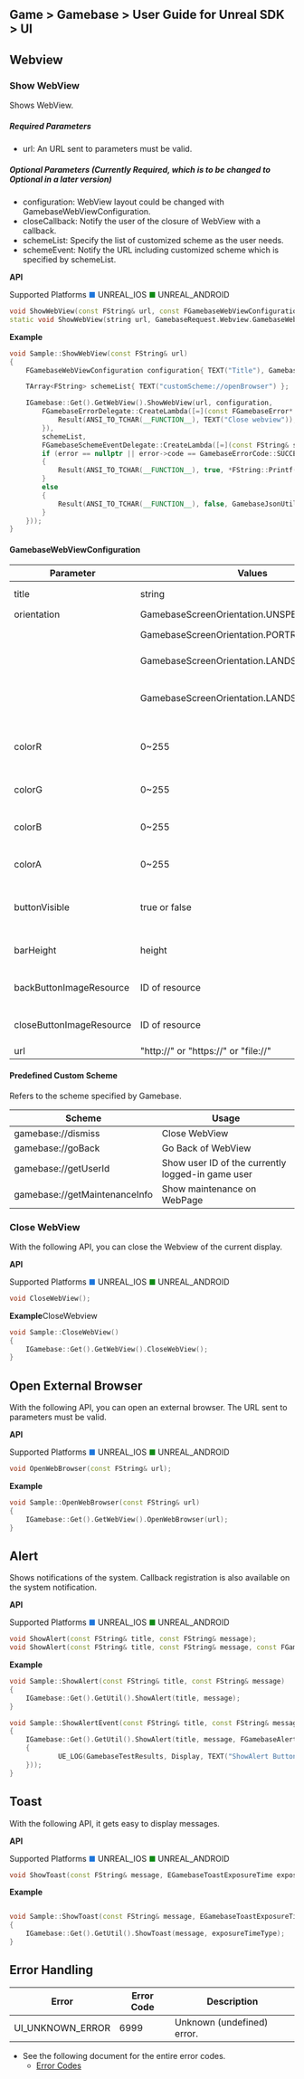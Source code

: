 ## Game > Gamebase > User Guide for Unreal SDK > UI

## Webview

### Show WebView

Shows WebView.<br/>

##### Required Parameters 
* url: An URL sent to parameters must be valid. 

##### Optional Parameters (Currently Required, which is to be changed to Optional in a later version)
* configuration: WebView layout could be changed with GamebaseWebViewConfiguration.
* closeCallback: Notify the user of the closure of WebView with a callback. 
* schemeList: Specify the list of customized scheme as the user needs.  
* schemeEvent: Notify the URL including customized scheme which is specified by schemeList.

**API**

Supported Platforms
<span style="color:#1D76DB; font-size: 10pt">■</span> UNREAL_IOS
<span style="color:#0E8A16; font-size: 10pt">■</span> UNREAL_ANDROID

```cpp
void ShowWebView(const FString& url, const FGamebaseWebViewConfiguration& configuration, FGamebaseErrorDelegate& onCloseCallback, const TArray<FString>& schemeList, const FGamebaseSchemeEventDelegate& onSchemeEvent);
static void ShowWebView(string url, GamebaseRequest.Webview.GamebaseWebViewConfiguration configuration = null, GamebaseCallback.ErrorDelegate closeCallback = null, List<string> schemeList = null, GamebaseCallback.GamebaseDelegate<string> schemeEvent = null)
```

**Example**
```cpp
void Sample::ShowWebView(const FString& url)
{
    FGamebaseWebViewConfiguration configuration{ TEXT("Title"), GamebaseScreenOrientation::Unspecified, 128, 128, 128, 255, 40, true, "", "" };

    TArray<FString> schemeList{ TEXT("customScheme://openBrowser") };

    IGamebase::Get().GetWebView().ShowWebView(url, configuration,
        FGamebaseErrorDelegate::CreateLambda([=](const FGamebaseError* error) {
            Result(ANSI_TO_TCHAR(__FUNCTION__), TEXT("Close webview"));
        }),
        schemeList,
        FGamebaseSchemeEventDelegate::CreateLambda([=](const FString& scheme, const FGamebaseError* error) {
        if (error == nullptr || error->code == GamebaseErrorCode::SUCCESS)
        {
            Result(ANSI_TO_TCHAR(__FUNCTION__), true, *FString::Printf(TEXT("scheme= %s"), *scheme));
        }
        else
        {
            Result(ANSI_TO_TCHAR(__FUNCTION__), false, GamebaseJsonUtil::UStructToJsonObjectString(*error));
        }
    }));
}
```


#### GamebaseWebViewConfiguration

| Parameter | Values | Description |
| ------------------------ | ---------------------------------------- | --------------------------- |
| title                    | string                                   | Title of WebView                 |
| orientation              | GamebaseScreenOrientation.UNSPECIFIED    | Unspecified |
|                          | GamebaseScreenOrientation.PORTRAIT       | Portrait Mode                       |
|                          | GamebaseScreenOrientation.LANDSCAPE      | Landscape Mode                      |
|                          | GamebaseScreenOrientation.LANDSCAPE_REVERSE | Rotate portrait mode 180 degrees              |
| colorR                   | 0~255                                    | Color alpha of navigation bar            |
| colorG                   | 0~255                                    | Color R of navigation bar                |
| colorB                   | 0~255                                    | Color G of navigation bar                |
| colorA                   | 0~255                                    | Color B of navigation bar                |
| buttonVisible            | true or false                            | Activate or deactivate the back button           |
| barHeight                | height                                   | Height of navigation bar                  |
| backButtonImageResource  | ID of resource                           | The back button image                     |
| closeButtonImageResource | ID of resource | The close button image  |
| url | "http://" or "https://" or "file://" | Web URL |

#### Predefined Custom Scheme

Refers to the scheme specified by Gamebase.

| Scheme | Usage |
| ----------------------------- | ------------------------------ |
| gamebase://dismiss | Close WebView  |
| gamebase://goBack | Go Back of WebView |
| gamebase://getUserId          | Show user ID of the currently logged-in game user  |
| gamebase://getMaintenanceInfo | Show maintenance on WebPage  |


### Close WebView

With the following API, you can close the Webview of the current display.

**API**

Supported Platforms
<span style="color:#1D76DB; font-size: 10pt">■</span> UNREAL_IOS
<span style="color:#0E8A16; font-size: 10pt">■</span> UNREAL_ANDROID

```cpp
void CloseWebView();
```

**Example**CloseWebview
```cpp
void Sample::CloseWebView()
{
    IGamebase::Get().GetWebView().CloseWebView();
}
```


## Open External Browser

With the following API, you can open an external browser. The URL sent to parameters must be valid. 

**API**

Supported Platforms
<span style="color:#1D76DB; font-size: 10pt">■</span> UNREAL_IOS
<span style="color:#0E8A16; font-size: 10pt">■</span> UNREAL_ANDROID

```cpp
void OpenWebBrowser(const FString& url);
```

**Example**
```cpp
void Sample::OpenWebBrowser(const FString& url)
{
    IGamebase::Get().GetWebView().OpenWebBrowser(url);
}
```


## Alert

Shows notifications of the system. 
Callback registration is also available on the system notification. 

**API**

Supported Platforms
<span style="color:#1D76DB; font-size: 10pt">■</span> UNREAL_IOS
<span style="color:#0E8A16; font-size: 10pt">■</span> UNREAL_ANDROID

```cpp
void ShowAlert(const FString& title, const FString& message);
void ShowAlert(const FString& title, const FString& message, const FGamebaseAlertCloseDelegate& onCloseCallback);
```

**Example**
```cpp
void Sample::ShowAlert(const FString& title, const FString& message)
{
    IGamebase::Get().GetUtil().ShowAlert(title, message);
}

void Sample::ShowAlertEvent(const FString& title, const FString& message)
{
    IGamebase::Get().GetUtil().ShowAlert(title, message, FGamebaseAlertCloseDelegate::CreateLambda([=]()
    {
            UE_LOG(GamebaseTestResults, Display, TEXT("ShowAlert ButtonClick."));
    }));
}
```

## Toast

With the following API, it gets easy to display messages. 

**API**

Supported Platforms
<span style="color:#1D76DB; font-size: 10pt">■</span> UNREAL_IOS
<span style="color:#0E8A16; font-size: 10pt">■</span> UNREAL_ANDROID

```cpp
void ShowToast(const FString& message, EGamebaseToastExposureTime exposureTimeType);
```

**Example**
```cpp

void Sample::ShowToast(const FString& message, EGamebaseToastExposureTime exposureTimeType)
{
    IGamebase::Get().GetUtil().ShowToast(message, exposureTimeType);
}
```

## Error Handling

| Error              | Error Code | Description                 |
| ------------------ | ---------- | --------------------------- |
| UI\_UNKNOWN\_ERROR | 6999       | Unknown (undefined) error.  |

* See the following document for the entire error codes. 
    * [Error Codes](./error-code/#client-sdk)
